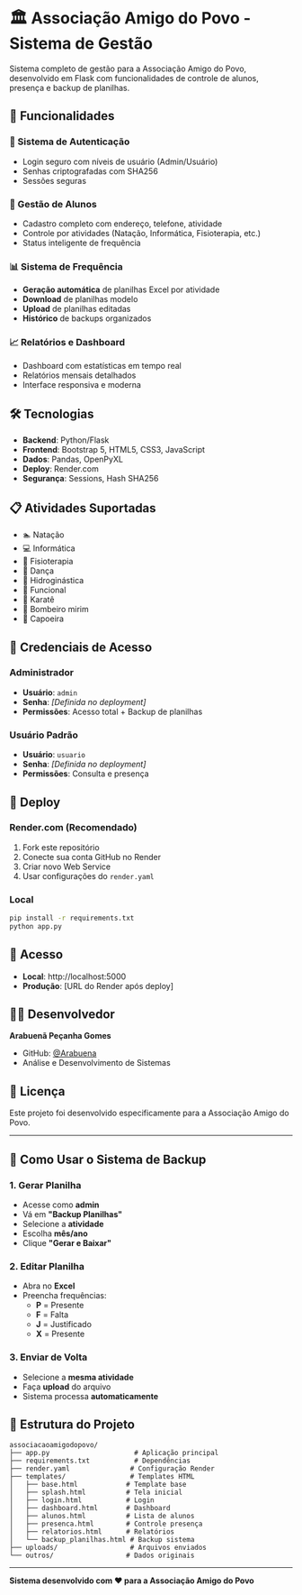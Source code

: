 # 🏛️ Associação Amigo do Povo - Sistema de Gestão

Sistema completo de gestão para a Associação Amigo do Povo, desenvolvido em Flask com funcionalidades de controle de alunos, presença e backup de planilhas.

## 🚀 Funcionalidades

### 🔐 Sistema de Autenticação
- Login seguro com níveis de usuário (Admin/Usuário)
- Senhas criptografadas com SHA256
- Sessões seguras

### 👥 Gestão de Alunos
- Cadastro completo com endereço, telefone, atividade
- Controle por atividades (Natação, Informática, Fisioterapia, etc.)
- Status inteligente de frequência

### 📊 Sistema de Frequência
- **Geração automática** de planilhas Excel por atividade
- **Download** de planilhas modelo
- **Upload** de planilhas editadas
- **Histórico** de backups organizados

### 📈 Relatórios e Dashboard
- Dashboard com estatísticas em tempo real
- Relatórios mensais detalhados
- Interface responsiva e moderna

## 🛠️ Tecnologias

- **Backend**: Python/Flask
- **Frontend**: Bootstrap 5, HTML5, CSS3, JavaScript
- **Dados**: Pandas, OpenPyXL
- **Deploy**: Render.com
- **Segurança**: Sessions, Hash SHA256

## 📋 Atividades Suportadas

- 🏊 Natação
- 💻 Informática  
- 🏥 Fisioterapia
- 💃 Dança
- 🌊 Hidroginástica
- 🏃 Funcional
- 🥋 Karatê
- 🚒 Bombeiro mirim
- 🤸 Capoeira

## 🔑 Credenciais de Acesso

### Administrador
- **Usuário**: `admin`
- **Senha**: *[Definida no deployment]*
- **Permissões**: Acesso total + Backup de planilhas

### Usuário Padrão
- **Usuário**: `usuario`
- **Senha**: *[Definida no deployment]*
- **Permissões**: Consulta e presença

## 🚀 Deploy

### Render.com (Recomendado)
1. Fork este repositório
2. Conecte sua conta GitHub no Render
3. Criar novo Web Service
4. Usar configurações do `render.yaml`

### Local
```bash
pip install -r requirements.txt
python app.py
```

## 📱 Acesso

- **Local**: http://localhost:5000
- **Produção**: [URL do Render após deploy]

## 👨‍💻 Desenvolvedor

**Arabuenã Peçanha Gomes**  
- GitHub: [@Arabuena](https://github.com/Arabuena)
- Análise e Desenvolvimento de Sistemas

## 📄 Licença

Este projeto foi desenvolvido especificamente para a Associação Amigo do Povo.

---

## 🎯 Como Usar o Sistema de Backup

### 1. Gerar Planilha
- Acesse como **admin**
- Vá em **"Backup Planilhas"**
- Selecione a **atividade**
- Escolha **mês/ano**
- Clique **"Gerar e Baixar"**

### 2. Editar Planilha
- Abra no **Excel**
- Preencha frequências:
  - **P** = Presente
  - **F** = Falta  
  - **J** = Justificado
  - **X** = Presente

### 3. Enviar de Volta
- Selecione a **mesma atividade**
- Faça **upload** do arquivo
- Sistema processa **automaticamente**

## 🔧 Estrutura do Projeto

```
associacaoamigodopovo/
├── app.py                     # Aplicação principal
├── requirements.txt           # Dependências
├── render.yaml               # Configuração Render
├── templates/                # Templates HTML
│   ├── base.html            # Template base
│   ├── splash.html          # Tela inicial
│   ├── login.html           # Login
│   ├── dashboard.html       # Dashboard
│   ├── alunos.html          # Lista de alunos
│   ├── presenca.html        # Controle presença
│   ├── relatorios.html      # Relatórios
│   └── backup_planilhas.html # Backup sistema
├── uploads/                  # Arquivos enviados
└── outros/                  # Dados originais
```

---

**Sistema desenvolvido com ❤️ para a Associação Amigo do Povo**